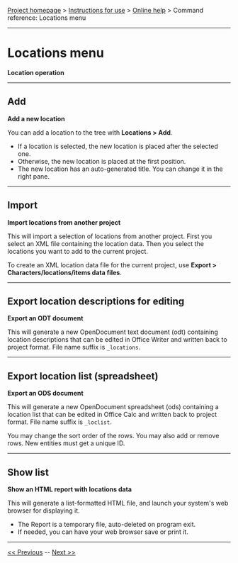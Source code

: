 [Project homepage](../index) > [Instructions for use](../usage) > [Online help](help) > Command reference: Locations menu

--- 

# Locations menu 

**Location operation**

--- 

## Add

**Add a new location**

You can add a location to the tree with **Locations > Add**.

- If a location is selected, the new location is placed after the selected one.
- Otherwise, the new location is placed at the first position.   
- The new location has an auto-generated title. You can change it in the right pane.

--- 

## Import

**Import locations from another project**

This will import a selection of locations from another project.
First you select an XML file containing the location data. 
Then you select the locations you want to add to the current project.

To create an XML location data file for the current project,
use **Export > Characters/locations/items data files**.

---

## Export location descriptions for editing 

**Export an ODT document**

This will generate a new OpenDocument text document (odt) containing
location descriptions that can be edited in Office Writer and written
back to project format. File name suffix is `_locations`.

--- 

## Export location list (spreadsheet) 

**Export an ODS document**

This will generate a new OpenDocument spreadsheet (ods) containing a
location list that can be edited in Office Calc and written back to
project format. File name suffix is `_loclist`.

You may change the sort order of the rows. You may also add or remove
rows. New entities must get a unique ID.

--- 

## Show list

**Show an HTML report with locations data**

This will generate a list-formatted HTML file, and launch your system's web browser for displaying it. 

- The Report is a temporary file, auto-deleted on program exit.
- If needed, you can have your web browser save or print it.

---

[<< Previous](characters_menu) -- [Next >>](items_menu)